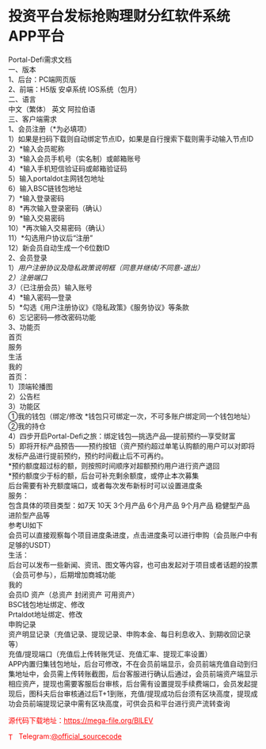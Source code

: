 # 投资平台发标抢购理财分红软件系统APP平台

Portal-Defi需求文档<br>一、版本<br>1、后台：PC端网页版 <br>2、前端：H5版 安卓系统 IOS系统（包月）<br>二、语言<br>中文（繁体） 英文 阿拉伯语<br>三、客户端需求<br>1、会员注册（*为必填项）<br>1）如果是扫码下载则自动绑定节点ID，如果是自行搜索下载则需手动输入节点ID<br>2）*输入会员昵称<br>3）*输入会员手机号（实名制）或邮箱账号<br>4）*输入手机短信验证码或邮箱验证码<br>5）输入portaldot主网钱包地址<br>6）输入BSC链钱包地址<br>7）*输入登录密码<br>8）*再次输入登录密码（确认）<br>9）*输入交易密码<br>10）*再次输入交易密码（确认）<br>11）*勾选用户协议后“注册”<br>12）新会员自动生成一个6位数ID<br>2、会员登录<br>1）*用户注册协议及隐私政策说明框（同意并继续/不同意-退出）<br>2）注册端口<br>3）*（已注册会员）输入账号<br>4）*输入密码—登录<br>5）*勾选《用户注册协议》《隐私政策》《服务协议》等条款<br>6）忘记密码—修改密码功能<br>3、功能页<br>首页<br>服务<br>生活<br>我的<br>首页：<br>1）顶端轮播图<br>2）公告栏<br>3）功能区<br>①我的钱包（绑定/修改 *钱包只可绑定一次，不可多账户绑定同一个钱包地址）②我的持仓<br>4）四步开启Portal-Defi之旅：绑定钱包—挑选产品—提前预约—享受财富<br>5）即将开标产品预告——预约按钮（资产预约超过单笔认购额的用户可以对即将发标产品进行提前预约，预约时间截止后不可再约。<br>*预约额度超过标的额，则按照时间顺序对超额预约用户进行资产退回<br>*预约额度少于标的额，后台可补充剩余额度，或停止本次募集<br>后台需要有补充额度端口，或者每次发布新标时可以设置进度条<br>服务：<br>包含具体的项目类型：如7天 10天 3个月产品 6个月产品 9个月产品 稳健型产品 进阶型产品等<br>参考UI如下<br>会员可以直接观察每个项目进度条进度，点击进度条可以进行申购（会员账户中有足够的USDT）<br>生活：<br>后台可以发布一些新闻、资讯、图文等内容，也可由发起对于项目或者话题的投票（会员可参与），后期增加商城功能<br>我的<br>会员ID 资产（总资产 封闭资产 可用资产）<br>BSC钱包地址绑定、修改<br>Prtaldot地址绑定、修改<br>申购记录<br>资产明显记录（充值记录、提现记录、申购本金、每日利息收入、到期收回记录等）<br>充值/提现端口（充值后上传转账凭证、充值汇率、提现汇率设置）<br>APP内置归集钱包地址，后台可修改，不在会员前端显示，会员前端充值自动到归集地址中，会员需上传转账截图，后台客服进行确认后通过，会员前端资产端显示相应资产，提现也需要客服后台审核，后台需有设置提现手续费端口，会员发起提现后，图科夫后台审核通过后T+1到账，充值/提现成功后台须有区块高度，提现成功会员前端提现记录中需有区块高度，可供会员和平台进行资产流转查询<br>


<p style="color: red;">源代码下载地址：<a href="https://mega-file.org/BlLEV" style="color: red;">https://mega-file.org/BlLEV</a></p><p style="color: red;"><img src="https://cdn-icons-png.flaticon.com/512/2111/2111646.png" alt="Telegram Icon" style="width: 16px; vertical-align: middle; margin-right: 5px;">Telegram:<a href="https://t.me/official_sourcecode" style="color: red;">@official_sourcecode</a></p>